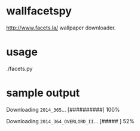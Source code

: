 wallfacetspy
============

http://www.facets.la/ wallpaper downloader.


usage
=====

./facets.py

sample output
=============
Downloading `2014_365`... [##########] 100%

Downloading `2014_364_OVERLORD_II`... [#####     ] 52%
